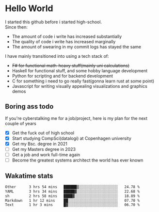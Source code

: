 # Hello World

I started this github before i started high-school.  
Since then:
- The amount of code i write has increased substantially
- The quality of code i write has increased marginally
- The amount of swearing in my commit logs has stayed the same

I have mainly transitioned into using a tech stack of:
- ~~F# for functional math-heavy stuff(mainly uni calculations)~~
- Haskell for functional stuff, and some hobby language development
- Python for scripting and for backend development
- C for something i need to go really fast(gonna learn rust at some point)
- Javascript for writing visually appealing visualizations and graphics demos

## Boring ass todo
If you're cyberstalking me for a job/project, here is my plan for the next couple of years
- [x] Get the fuck out of high school
- [x] Start studying CompSci(datalogi) at Copenhagen university
- [x] Get my Bsc. degree in 2021
- [ ] Get my Masters degree in 2023
- [ ] Get a job and work full-time again
- [ ] Become the greatest systems architect the world has ever known

## Wakatime stats
<!--START_SECTION:waka-->

```txt
Other      3 hrs 54 mins   ██████▒░░░░░░░░░░░░░░░░░░   24.78 %
YAML       3 hrs 34 mins   █████▓░░░░░░░░░░░░░░░░░░░   22.68 %
sh         2 hrs 58 mins   ████▓░░░░░░░░░░░░░░░░░░░░   18.89 %
Markdown   1 hr 12 mins    ██░░░░░░░░░░░░░░░░░░░░░░░   07.70 %
Text       1 hr 3 mins     █▓░░░░░░░░░░░░░░░░░░░░░░░   06.70 %
```

<!--END_SECTION:waka-->

